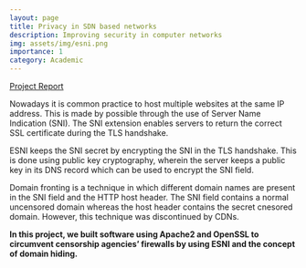 ```yaml
---
layout: page
title: Privacy in SDN based networks
description: Improving security in computer networks
img: assets/img/esni.png
importance: 1
category: Academic
---
```


[Project Report](https://drive.google.com/file/d/1cg4ex2jJWih7Ug-HIUTdrDQ_AKwNgtA3/view?usp=sharing)

Nowadays it is common practice to host multiple websites at the same IP address. This is made by possible through the use of Server Name Indication (SNI). The SNI extension enables servers to return the correct SSL certificate during the TLS handshake. 

ESNI keeps the SNI secret by encrypting the SNI in the TLS handshake. This is done using public key cryptography, wherein the server keeps a public key in its DNS record which can be used to encrypt the SNI field. 

Domain fronting is a technique in which different domain names are present in the SNI field and the HTTP host header. The SNI field contains a normal uncensored domain whereas the host header contains the secret cnesored domain. However, this technique was discontinued by CDNs.

**In this project, we built software using Apache2 and OpenSSL to circumvent censorship agencies’ firewalls by using ESNI and the concept of domain hiding.**
